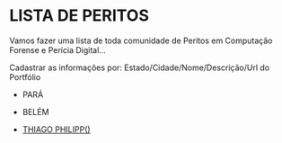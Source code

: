 # LISTA DE PERITOS

Vamos fazer uma lista de toda comunidade de Peritos em Computação Forense e Perícia Digital...

Cadastrar as informações por: Estado/Cidade/Nome/Descrição/Url do Portfólio


* PARÁ

* BELÉM

* [THIAGO PHILIPP()](http://thiagohilipp.com.br)
